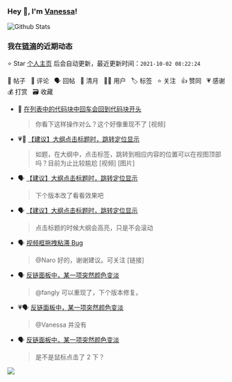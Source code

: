 ### Hey 👋, I'm [Vanessa](http://vanessa.b3log.org/)!

![Github Stats](https://github-readme-stats.vercel.app/api?username=Vanessa219&show_icons=true)

<!--events start -->

### 我在[链滴](https://ld246.com)的近期动态

⭐️ Star [个人主页](https://github.com/Vanessa219/Vanessa219) 后会自动更新，最近更新时间：`2021-10-02 08:22:24`

📝 帖子 &nbsp; 💬 评论 &nbsp; 🗣 回帖 &nbsp; 🌙 清月 &nbsp; 👨‍💻 用户 &nbsp; 🏷️ 标签 &nbsp; ⭐️ 关注 &nbsp; 👍 赞同 &nbsp; 💗 感谢 &nbsp; 💰 打赏 &nbsp; 🗃 收藏

* 💬 [在列表中的代码块中回车会回到代码块开头](https://ld246.com/article/1632315570102/comment/1633097525329#comments)

  > 你看下这样操作对么？这个好像重现不了 [视频]
* 💗📝 [【建议】大纲点击标题时，跳转定位显示](https://ld246.com/article/1632974868242)

  > 如题，在大纲中，点击标签，跳转到相应内容的位置可以在视图顶部吗？目前为止比较尴尬 [视频] [图片]
* 🗣 [【建议】大纲点击标题时，跳转定位显示](https://ld246.com/article/1632974868242/comment/1633085587212#comments)

  > 下个版本改了看看效果吧
* 🗣 [【建议】大纲点击标题时，跳转定位显示](https://ld246.com/article/1632974868242/comment/1633082053450#comments)

  > 点击标题的时候大纲会高亮，只是不会滚动
* 🗣 [视频框拖拽粘滞 Bug](https://ld246.com/article/1631588836746/comment/1632945064221#comments)

  > @Naro 好的，谢谢建议。可关注 [链接]
* 🗣 [反链面板中，某一项突然颜色变淡](https://ld246.com/article/1632915506502/comment/1632930553356#comments)

  > @fangly 可以重现了，下个版本修复。
* 💗🗣 [反链面板中，某一项突然颜色变淡](https://ld246.com/article/1632915506502/comment/1632930553356#comments)

  > @Vanessa 并没有
* 🗣 [反链面板中，某一项突然颜色变淡](https://ld246.com/article/1632915506502/comment/1632930553356#comments)

  > 是不是鼠标点击了 2 下？


<!--events end -->

<a title="Hits" target="_blank" href="https://github.com/Vanessa219/Vanessa219"><img src="https://hits.b3log.org/Vanessa219/Vanessa219.svg"></a>
